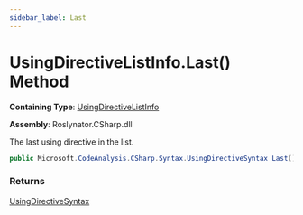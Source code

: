 ```yaml
---
sidebar_label: Last
---
```


# UsingDirectiveListInfo\.Last\(\) Method

**Containing Type**: [UsingDirectiveListInfo](../index.md)

**Assembly**: Roslynator\.CSharp\.dll

  
The last using directive in the list\.

```csharp
public Microsoft.CodeAnalysis.CSharp.Syntax.UsingDirectiveSyntax Last()
```

### Returns

[UsingDirectiveSyntax](https://docs.microsoft.com/en-us/dotnet/api/microsoft.codeanalysis.csharp.syntax.usingdirectivesyntax)

